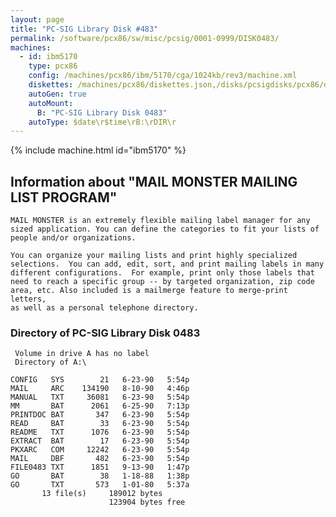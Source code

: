 ```yaml
---
layout: page
title: "PC-SIG Library Disk #483"
permalink: /software/pcx86/sw/misc/pcsig/0001-0999/DISK0483/
machines:
  - id: ibm5170
    type: pcx86
    config: /machines/pcx86/ibm/5170/cga/1024kb/rev3/machine.xml
    diskettes: /machines/pcx86/diskettes.json,/disks/pcsigdisks/pcx86/diskettes.json
    autoGen: true
    autoMount:
      B: "PC-SIG Library Disk 0483"
    autoType: $date\r$time\rB:\rDIR\r
---
```


{% include machine.html id="ibm5170" %}

## Information about "MAIL MONSTER MAILING LIST PROGRAM"

    MAIL MONSTER is an extremely flexible mailing label manager for any
    sized application. You can define the categories to fit your lists of
    people and/or organizations.
    
    You can organize your mailing lists and print highly specialized
    selections.  You can add, edit, sort, and print mailing labels in many
    different configurations.  For example, print only those labels that
    need to reach a specific group -- by targeted organization, zip code
    area, etc. Also included is a mailmerge feature to merge-print letters,
    as well as a personal telephone directory.

### Directory of PC-SIG Library Disk 0483

     Volume in drive A has no label
     Directory of A:\

    CONFIG   SYS        21   6-23-90   5:54p
    MAIL     ARC    134190   8-10-90   4:46p
    MANUAL   TXT     36081   6-23-90   5:54p
    MM       BAT      2061   6-25-90   7:13p
    PRINTDOC BAT       347   6-23-90   5:54p
    READ     BAT        33   6-23-90   5:54p
    README   TXT      1076   6-23-90   5:54p
    EXTRACT  BAT        17   6-23-90   5:54p
    PKXARC   COM     12242   6-23-90   5:54p
    MAIL     DBF       482   6-23-90   5:54p
    FILE0483 TXT      1851   9-13-90   1:47p
    GO       BAT        38   1-18-88   1:38p
    GO       TXT       573   1-01-80   5:37a
           13 file(s)     189012 bytes
                          123904 bytes free
